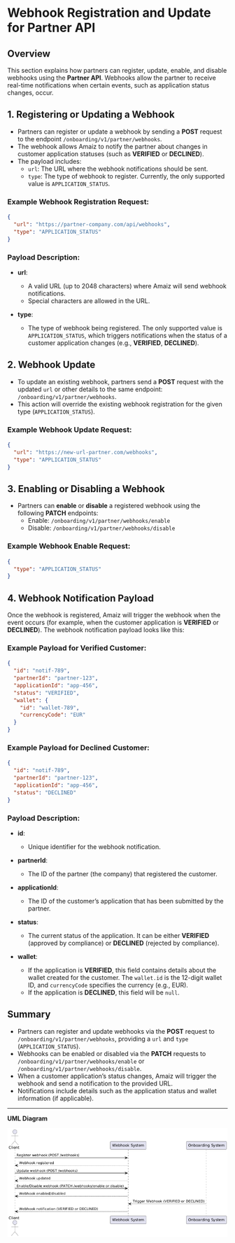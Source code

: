 
# Webhook Registration and Update for Partner API

## Overview
This section explains how partners can register, update, enable, and disable webhooks using the **Partner API**. Webhooks allow the partner to receive real-time notifications when certain events, such as application status changes, occur.

## 1. Registering or Updating a Webhook

- Partners can register or update a webhook by sending a **POST** request to the endpoint `/onboarding/v1/partner/webhooks`.
- The webhook allows Amaiz to notify the partner about changes in customer application statuses (such as **VERIFIED** or **DECLINED**).
- The payload includes:
    - `url`: The URL where the webhook notifications should be sent.
    - `type`: The type of webhook to register. Currently, the only supported value is `APPLICATION_STATUS`.

### Example Webhook Registration Request:

```json
{
  "url": "https://partner-company.com/api/webhooks",
  "type": "APPLICATION_STATUS"
}
```

### Payload Description:

- **url**:
    - A valid URL (up to 2048 characters) where Amaiz will send webhook notifications.
    - Special characters are allowed in the URL.

- **type**:
    - The type of webhook being registered. The only supported value is `APPLICATION_STATUS`, which triggers notifications when the status of a customer application changes (e.g., **VERIFIED**, **DECLINED**).

## 2. Webhook Update

- To update an existing webhook, partners send a **POST** request with the updated `url` or other details to the same endpoint: `/onboarding/v1/partner/webhooks`.
- This action will override the existing webhook registration for the given type (`APPLICATION_STATUS`).

### Example Webhook Update Request:

```json
{
  "url": "https://new-url-partner.com/webhooks",
  "type": "APPLICATION_STATUS"
}
```

## 3. Enabling or Disabling a Webhook

- Partners can **enable** or **disable** a registered webhook using the following **PATCH** endpoints:
    - Enable: `/onboarding/v1/partner/webhooks/enable`
    - Disable: `/onboarding/v1/partner/webhooks/disable`

### Example Webhook Enable Request:

```json
{
  "type": "APPLICATION_STATUS"
}
```

## 4. Webhook Notification Payload

Once the webhook is registered, Amaiz will trigger the webhook when the event occurs (for example, when the customer application is **VERIFIED** or **DECLINED**). The webhook notification payload looks like this:

### Example Payload for Verified Customer:

```json
{
  "id": "notif-789",
  "partnerId": "partner-123",
  "applicationId": "app-456",
  "status": "VERIFIED",
  "wallet": {
    "id": "wallet-789",
    "currencyCode": "EUR"
  }
}
```

### Example Payload for Declined Customer:

```json
{
  "id": "notif-789",
  "partnerId": "partner-123",
  "applicationId": "app-456",
  "status": "DECLINED"
}
```

### Payload Description:

- **id**:
    - Unique identifier for the webhook notification.

- **partnerId**:
    - The ID of the partner (the company) that registered the customer.

- **applicationId**:
    - The ID of the customer’s application that has been submitted by the partner.

- **status**:
    - The current status of the application. It can be either **VERIFIED** (approved by compliance) or **DECLINED** (rejected by compliance).

- **wallet**:
    - If the application is **VERIFIED**, this field contains details about the wallet created for the customer. The `wallet.id` is the 12-digit wallet ID, and `currencyCode` specifies the currency (e.g., EUR).
    - If the application is **DECLINED**, this field will be `null`.

## Summary

- Partners can register and update webhooks via the **POST** request to `/onboarding/v1/partner/webhooks`, providing a `url` and `type` (`APPLICATION_STATUS`).
- Webhooks can be enabled or disabled via the **PATCH** requests to `/onboarding/v1/partner/webhooks/enable` or `/onboarding/v1/partner/webhooks/disable`.
- When a customer application’s status changes, Amaiz will trigger the webhook and send a notification to the provided URL.
- Notifications include details such as the application status and wallet information (if applicable).

---
**UML Diagram**

![img.png](../img/partner-webhook.png)